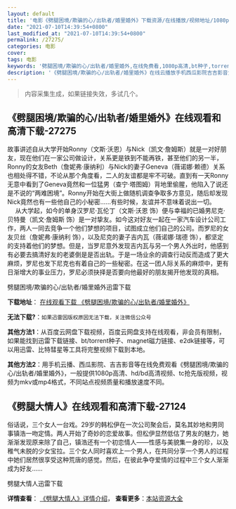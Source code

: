 ```yaml
---
layout: default
title: '电影《劈腿困境/欺骗的心/出轨者/婚里婚外》下载资源/在线播放/视频地址/1080p/高清/蓝光'
date: "2021-07-10T14:39:54+0800"
last_modified_at: "2021-07-10T14:39:54+0800"
permalink: /27275/
categories: 电影
cover:
tags: 电影
keywords: '劈腿困境/欺骗的心/出轨者/婚里婚外,在线免费看,1080p高清,bt种子,torrent,百度云盘,magnet,磁力链,迅雷下载资源'
description: '《劈腿困境/欺骗的心/出轨者/婚里婚外》在线云播放手机西瓜影院吉吉影音免费看，1080p高清bd/hd未删减完整版和tc抢先枪版，mkv/mp4格式，附带bt/torrent种子、magnet/磁力链、百度云盘、网盘资源迅雷下载链接'
---
```


>内容采集生成，如果链接失效，多试几个。


## 《劈腿困境/欺骗的心/出轨者/婚里婚外》在线观看和高清下载-27275

故事讲述自从大学开始Ronny（文斯&middot;沃恩）与Nick（凯文&middot;詹姆斯）就是一对好朋友，现在他们在一家公司做设计，关系更是铁到不能再铁，甚至他们的另一半，Ronny的女友Beth（詹妮弗·康纳利）与Nick的妻子Geneva（薇诺娜·赖德）关系也相处得不错，不论从那个角度看，二人的友谊都是牢不可破。直到有一天Ronny无意中看到了Geneva竟然和一位猛男（查宁·塔图姆）背地里偷腥，他陷入了说还是不说的“两难困境”。Ronny开始在大街上做随机调查争取多方意见，随后却发现Nick竟然也有一些他自己的小秘密……有些时候，友谊并不意味着说出一切。<br />　 从大学起，如今的单身汉罗尼&middot;瓦伦丁（文斯·沃恩 饰）便与幸福的已婚男尼克·贝特曼（凯文·詹姆斯 饰）是一对挚友。如今这对好友一起在一家汽车设计公司工作，两人一同去竞争一个他们梦想的项目，试图成立他们自己的公司。而罗尼的女友贝丝（詹妮弗·康纳利 饰），以及尼克的妻子吉内瓦（薇诺娜&middot;瑞德 饰），都坚定的支持着他们的梦想。但是，当罗尼意外发现吉内瓦与另一个<span class="t_tag" href="tag.php?name=%C4%D0%C8%CB">男人外出时，他感到有必要去搞清好友的老婆倒是是否出轨。于是一场业余的调查行动反而造成了更大麻烦，罗尼也发下尼克也有着自己的一些秘密。在这一团人际关系的麻烦中，更有日渐增大的事业压力，罗尼必须抉择是否要向他最好的朋友揭开他发现的真相。


劈腿困境/欺骗的心/出轨者/婚里婚外迅雷下载

**下载地址**： [在线观看下载 《劈腿困境/欺骗的心/出轨者/婚里婚外》](https://www.993dy.com//vod-detail-id-21093.html) 


**无法下载?**：`如果迅雷因版权原因无法下载，关注微信公众号 `

**其他方法1**：从百度云网盘下载视频，百度云网盘支持在线观看，非会员有限制，如果能找到迅雷下载链接、bt/torrent种子、magnet磁力链接、e2dk链接等，可以用迅雷、比特彗星等工具将完整视频下载到本地。

**其他方法2**：用手机云播、西瓜影院、吉吉影音等在线免费观看《劈腿困境/欺骗的心/出轨者/婚里婚外》，一般提供1080p高清、hd/bd高清视频、tc抢先版视频，视频为mkv或mp4格式，不同站点视频质量和播放速度不同。


## 《劈腿大情人》在线观看和高清下载-27124

俗话说，三个女人一台戏。29岁的韩松伊在一次公司聚会后，莫名其妙地和男同事镇浩一吻定情。两人开始了奇妙的恋爱故事。但松伊显然低估了男友的魅力，她渐渐发现原来除了自己，镇浩还有一个初恋情人&mdash;—性感与美貌集一身的珍，以及稚气未脱的少女宝拉。三个女人同时喜欢上一个男人，在共同分享一个男人的过程中她们居然很享受这种荒唐的感觉。然后，在彼此争夺爱情的过程中三个女人渐渐成为好友&hellip;…


劈腿大情人迅雷下载

**详情查看**： [《劈腿大情人》详情介绍](/movie/27124/)， **查看更多**：[本站资源大全](/movie/t/all/)

